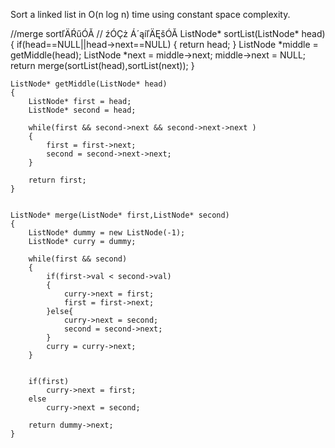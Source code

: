 Sort a linked list in O(n log n) time using constant space complexity.


//merge sortľÄŔűÓĂ
// źÓÇż Á´ąíľÄĘšÓĂ
ListNode* sortList(ListNode* head) {
        if(head==NULL||head->next==NULL) {
            return head;
        }
    	ListNode *middle = getMiddle(head);
    	ListNode *next   = middle->next;
    	middle->next = NULL;
    	return merge(sortList(head),sortList(next));
    }
    
    ListNode* getMiddle(ListNode* head)
    {
        ListNode* first = head;
        ListNode* second = head;
        
        while(first && second->next && second->next->next )
        {
            first = first->next;
            second = second->next->next;
        }
        
        return first;
    }
    
    
    ListNode* merge(ListNode* first,ListNode* second)
    {
        ListNode* dummy = new ListNode(-1);
        ListNode* curry = dummy;
        
        while(first && second)
        {
            if(first->val < second->val)
            {
                curry->next = first;
                first = first->next;
            }else{
                curry->next = second;
                second = second->next;
            }
            curry = curry->next;
        }
        
        
        if(first)
            curry->next = first;
        else
            curry->next = second;
        
        return dummy->next;
    }
